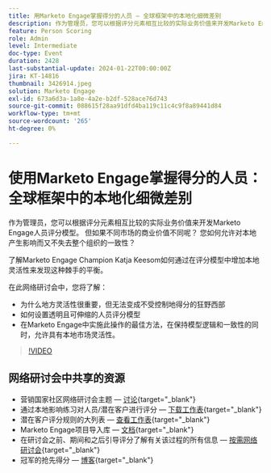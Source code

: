 ```yaml
---
title: 用Marketo Engage掌握得分的人员 — 全球框架中的本地化细微差别
description: 作为管理员，您可以根据评分元素相互比较的实际业务价值来开发Marketo Engage人员评分模型。 但如果不同市场的商业价值不同呢？ 您如何允许对本地产生影响而又不失去整个组织的一致性？ 了解如何通过在评分模型中构建本地灵活性来寻求平衡。
feature: Person Scoring
role: Admin
level: Intermediate
doc-type: Event
duration: 2428
last-substantial-update: 2024-01-22T00:00:00Z
jira: KT-14816
thumbnail: 3426914.jpeg
solution: Marketo Engage
exl-id: 673a6d3a-1a8e-4a2e-b2df-528ace76d743
source-git-commit: 088615f28aa91dfd4ba119c11c4c9f8a89441d84
workflow-type: tm+mt
source-wordcount: '265'
ht-degree: 0%

---
```


# 使用Marketo Engage掌握得分的人员：全球框架中的本地化细微差别

作为管理员，您可以根据评分元素相互比较的实际业务价值来开发Marketo Engage人员评分模型。 但如果不同市场的商业价值不同呢？ 您如何允许对本地产生影响而又不失去整个组织的一致性？

了解Marketo Engage Champion Katja Keesom如何通过在评分模型中增加本地灵活性来发现这种棘手的平衡。

在此网络研讨会中，您将了解：

* 为什么地方灵活性很重要，但无法变成不受控制地得分的狂野西部
* 如何设置透明且可伸缩的人员评分模型
* 在Marketo Engage中实施此操作的最佳方法，在保持模型逻辑和一致性的同时，允许具有本地市场灵活性。

>[!VIDEO](https://video.tv.adobe.com/v/3426914/?learn=on)

## 网络研讨会中共享的资源

* 营销国家社区网络研讨会主题 — [讨论](https://nation.marketo.com/t5/product-discussions/learn-from-your-peers-webinar-person-scoring-mastery-with/m-p/343084#M194864){target="_blank"}
* 通过本地影响练习对人员/潜在客户进行评分 — [下载工作表](../../assets/marketo/build-scoring-model-and-local-flexibility-scoring-worksheet.docx){target="_blank"}
* 潜在客户评分规则的大列表 — [查看工作表](https://go.marketo.com/rs/561-HYG-937/images/Marketo-Lead-Scoring.pdf){target="_blank"}
* Marketo Engage项目导入库 — [文档](https://experienceleague.adobe.com/docs/marketo/using/product-docs/core-marketo-concepts/programs/program-library/program-import-library-overview.html){target="_blank"}
* 在研讨会之前、期间和之后引导评分了解有关该过程的所有信息 — [按需网络研讨会](https://business.adobe.com/summit/2020/all-about-the-before-during-and-after-of-lead-scoring.html){target="_blank"}
* 冠军的抢先得分 — [博客](https://nation.marketo.com/t5/product-blogs/marketo-success-series-lead-scoring/ba-p/309849){target="_blank"}
